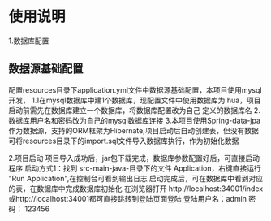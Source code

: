 # 使用说明

1.数据库配置

## 数据源基础配置

配置resources目录下application.yml文件中数据源基础配置，本项目使用mysql开发， 1.1在mysql数据库中建1个数据库，现配置文件中使用数据库为 hua，项目启动前需先在数据库建立一个数据库，将数据库配置改为自己
定义的数据库名 2.数据库用户名和密码改为自己的mysql数据库连接 3.本项目使用Spring-data-jpa作为数据源，支持的ORM框架为Hibernate,项目启动后自动创建表，但没有数据
可将resources目录下的import.sql文件导入数据库执行，作为初始化数据

2.项目启动 项目导入成功后，jar包下载完成，数据库参数配置好后，可直接启动程序 启动方式1：找到 src-main-java-目录下的文件 Application，右键直接运行 "Run Application",在控制台可看到输出日志
启动完成后，可在数据库中看到对应的表，在数据库中完成数据库初始化 在浏览器打开 http://localhost:34001/index或http://localhost:34001都可直接跳转到登陆页面登陆
登陆用户名：admin 密码： 123456



